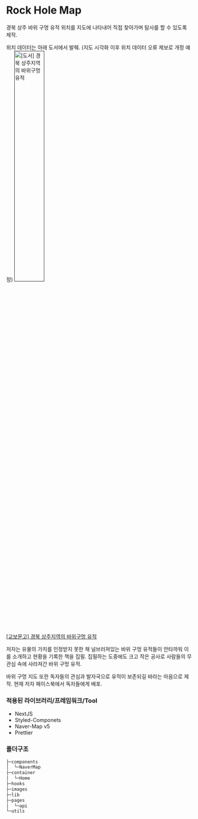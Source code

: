 # Rock Hole Map

경북 상주 바위 구멍 유적 위치를 지도에 나타내어 직접 찾아가며 탐사를 할 수 있도록 제작.

위치 데이터는 아래 도서에서 발췌. (지도 시각화 이후 위치 데이터 오류 제보로 개정 예정)
<a href src="http://image.kyobobook.co.kr/images/book/xlarge/335/x9791168363335.jpg">
<img src="http://image.kyobobook.co.kr/images/book/xlarge/335/x9791168363335.jpg" width="40%" title="[도서] 경북 상주지역의 바위구멍 유적" alt="[도서] 경북 상주지역의 바위구멍 유적"></img>
</a>

[[교보문고] 경북 상주지역의 바위구멍 유적](http://www.kyobobook.co.kr/product/detailViewKor.laf?ejkGb=KOR&mallGb=KOR&barcode=9791168363335&orderClick=LA7&Kc=)

저자는 유물의 가치를 인정받지 못한 채 널브러져있는 바위 구멍 유적들이 안타까워 이를 소개하고 현황을 기록한 책을 집필.
집필하는 도중에도 크고 작은 공사로 사람들의 무관심 속에 사라져간 바위 구멍 유적.

바위 구멍 지도 또한 독자들의 관심과 발자국으로 유적이 보존되길 바라는 마음으로 제작.
현재 저자 페이스북에서 독자들에게 배포.

### 적용된 라이브러리/프레임워크/Tool

-   NextJS
-   Styled-Componets
-   Naver-Map v5
-   Prettier

### 폴더구조

```bash
├─components
│  └─NaverMap
├─container
│  └─Home
├─hooks
├─images
├─lib
├─pages
│  └─api
└─utils
```

